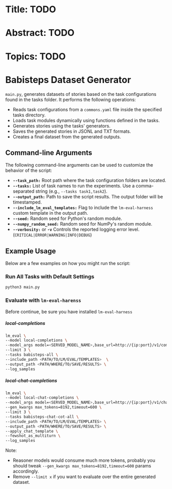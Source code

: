 # Title: TODO

# Abstract: TODO

# Topics: TODO

# Babisteps Dataset Generator

`main.py`, generates datasets of stories based on the task configurations found in the tasks folder. It performs the following operations:

- Reads task configurations from a `commons.yaml` file inside the specified tasks directory.
- Loads task modules dynamically using functions defined in the tasks.
- Generates stories using the tasks' generators.
- Saves the generated stories in JSONL and TXT formats.
- Creates a final dataset from the generated outputs.

## Command-line Arguments

The following command-line arguments can be used to customize the behavior of the script:

- **`--task_path:`** Root path where the task configuration folders are located. 
- **`--tasks:`** List of task names to run the experiments. Use a comma-separated string (e.g., `--tasks task1,task2`).
- **`--output_path:`** Path to save the script results. The output folder will be timestamped.
- **`--include_lm_eval_templates:`** Flag to include the `lm-eval-harness` custom template in the output path. 
- **`--seed:`** Random seed for Python's random module.
- **`--numpy_random_seed:`** Random seed for NumPy's random module.
- **`--verbosity:`** or **`-v`** Controls the reported logging error level. (`CRITICAL|ERROR|WARNING|INFO|DEBUG`)

## Example Usage

Below are a few examples on how you might run the script:

### Run All Tasks with Default Settings
```sh
python3 main.py
```

### Evaluate with `lm-eval-harenss`

Before continue, be sure you have installed `lm-eval-harness`

##### local-completions

```bash
lm_eval \
--model local-completions \
--model_args model=<SERVED_MODEL_NAME>,base_url=http://{ip:port}/v1/completions,num_concurrent=16,max_retries=3,tokenized_requests=False,tokenizer_backend=None \
--limit 3 \
--tasks babisteps-all \
--include_path <PATH/TO/LM/EVAL/TEMPLATES>  \
--output_path <PATH/WHERE/TO/SAVE/RESULTS> \
--log_samples
```

##### local-chat-completions

```bash
lm_eval \
--model local-chat-completions \
--model_args model=<SERVED_MODEL_NAME>,base_url=http://{ip:port}/v1/chat/completions,num_concurrent=16,max_retries=3,tokenized_requests=False,tokenizer_backend=None \
--gen_kwargs max_tokens=8192,timeout=600 \
--limit 3 \
--tasks babisteps-chat-cot-all \
--include_path <PATH/TO/LM/EVAL/TEMPLATES> \
--output_path <PATH/WHERE/TO/SAVE/RESULTS> \
--apply_chat_template \
--fewshot_as_multiturn \
--log_samples
```

Note:
* Reasoner models would consume much more tokens, probably you should tweak `--gen_kwargs max_tokens=8192,timeout=600` params accordingly.
* Remove `--limit x` if you want to evaluate over the entire generated dataset.